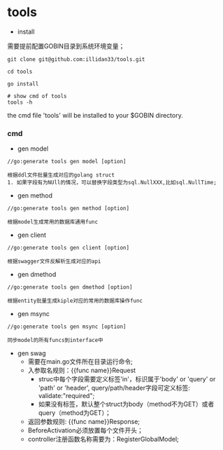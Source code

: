 # tools

- install

需要提前配置GOBIN目录到系统环境变量；
```
git clone git@github.com:illidan33/tools.git

cd tools

go install

# show cmd of tools
tools -h
```

the cmd file 'tools' will be installed to your $GOBIN directory.

### cmd

- gen model

```
//go:generate tools gen model [option]

根据ddl文件批量生成对应的golang struct
1. 如果字段有为NUll的情况，可以替换字段类型为sql.NullXXX,比如sql.NullTime;
```

- gen method

```
//go:generate tools gen method [option]

根据model生成常用的数据库通用func
```

- gen client

```
//go:generate tools gen client [option]

根据swagger文件反解析生成对应的api
```

- gen dmethod

```
//go:generate tools gen dmethod [option]

根据entity批量生成kiple对应的常用的数据库操作func
```

- gen msync

```
//go:generate tools gen msync [option]

同步model的所有funcs到interface中
```

- gen swag
    - 需要在main.go文件所在目录运行命令;
    - 入参取名规则：{{func name}}Request
      - struc中每个字段需要定义标签'in'，标识属于'body' or 'query' or 'path' or 'header', query/path/header字段可定义标签: validate:"required";
      - 如果没有标签，默认整个struct为body（method不为GET）或者query（method为GET）；
    - 返回参数规则: {{func name}}Response;
    - BeforeActivation必须放置每个文件开头；
    - controller注册函数名称需要为：RegisterGlobalModel;